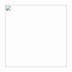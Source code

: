 
<p align="center">
    <img height="200px" src="https://github-readme-stats.vercel.app/api/top-langs/?username=PaytonWebber&hide=html&hide_border=false&layout=compact&langs_count=8&theme=dark" />
</p>
<!--
**PaytonWebber/PaytonWebber** is a ✨ _special_ ✨ repository because its `README.md` (this file) appears on your GitHub profile.

Here are some ideas to get you started:

- 🔭 I’m currently working on ...
- 🌱 I’m currently learning ...
- 👯 I’m looking to collaborate on ...
- 🤔 I’m looking for help with ...
- 💬 Ask me about ...
- 📫 How to reach me: ...
- 😄 Pronouns: ...
- ⚡ Fun fact: ...
-->
